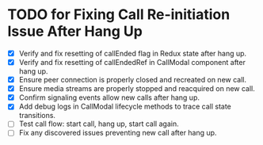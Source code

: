 # TODO for Fixing Call Re-initiation Issue After Hang Up

- [x] Verify and fix resetting of callEnded flag in Redux state after hang up.
- [x] Verify and fix resetting of callEndedRef in CallModal component after hang up.
- [x] Ensure peer connection is properly closed and recreated on new call.
- [x] Ensure media streams are properly stopped and reacquired on new call.
- [x] Confirm signaling events allow new calls after hang up.
- [x] Add debug logs in CallModal lifecycle methods to trace call state transitions.
- [ ] Test call flow: start call, hang up, start call again.
- [ ] Fix any discovered issues preventing new call after hang up.
